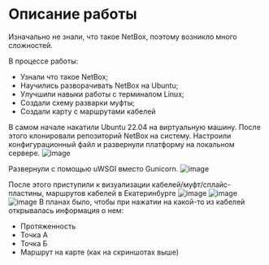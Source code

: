 # Описание работы
Изначально не знали, что такое NetBox, поэтому возникло много сложностей.

В процессе работы:
- Узнали что такое NetBox;
- Научились разворачивать NetBox на Ubuntu;
- Улучшили навыки работы с терминалом Linux;
- Создали схему разварки муфты;
- Создали карту с маршрутами кабелей


В самом начале накатили Ubuntu 22.04 на виртуальную машину.
После этого клонировали репозиторий NetBox на систему.
Настроили конфигурационный файл и развернули платформу на локальном сервере.
![image](https://github.com/user-attachments/assets/a913ad00-da21-45c4-a4d9-aa2d1ec5472a)

Развернули с помощью uWSGI вместо Gunicorn.
![image](https://github.com/user-attachments/assets/0d31a4dd-5ac0-47a3-aaf1-af094359ec46)

После этого приступили к визуализации кабелей/муфт/сплайс-пластины, маршрутов кабелей в Екатеринбурге
![image](https://github.com/user-attachments/assets/54be4078-3c81-401d-84c7-a2d564644ddb)
![image](https://github.com/user-attachments/assets/be3d5e8a-ab5a-4caf-ae89-4b460e676eea)
![image](https://github.com/user-attachments/assets/2d747257-f00f-4a15-864e-1bc14d1e4bd9)
В планах было, чтобы при нажатии на какой-то из кабелей открывалась информация о нем:
- Протяженность
- Точка А
- Точка Б
- Маршрут на карте (как на скриншотах выше)





